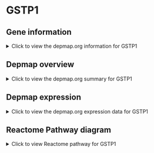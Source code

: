 <h1>GSTP1</h1>

<h2>Gene information</h2>
<details>
  <summary>Click to view the depmap.org information for GSTP1</summary>
  <iframe src="https://depmap.org/portal/gene/GSTP1?tab=about" style="border:none;width:100%;height:800px"></iframe>
</details>

<h2>Depmap overview</h2>
<details>
  <summary>Click to view the depmap.org summary for GSTP1</summary>
  <iframe src="https://depmap.org/portal/gene/GSTP1?tab=overview" style="border:none;width:100%;height:800px"></iframe>
</details>

<h2>Depmap expression</h2>
<details>
  <summary>Click to view the depmap.org expression data for GSTP1</summary>
  <iframe src="https://depmap.org/portal/gene/GSTP1?tab=characterization" style="border:none;width:100%;height:800px"></iframe>
</details>



<h2>Reactome Pathway diagram</h2>
<details>
  <summary>Click to view Reactome pathway for GSTP1</summary>
  <p>Neutrophil degranulation</p>
  <iframe src="https://reactome.org/PathwayBrowser/#/R-HSA-6798695" style="border:none;width:100%;height:800px"></iframe>
</details>



